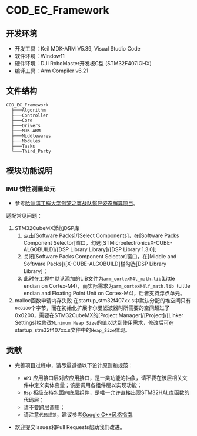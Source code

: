 # COD_EC_Framework

## 开发环境

* 开发工具：Keil MDK-ARM V5.39, Visual Studio Code
* 软件环境：Window11
* 硬件环境：DJI RoboMaster开发板C型 (STM32F407IGHX)
* 编译工具：Arm Compiler v6.21

## 文件结构

```
COD_EC_Framework
  ├───Algorithm
  ├───Controller
  ├───Core
  ├───Drivers
  ├───MDK-ARM
  ├───Middlewares
  ├───Modules
  ├───Tasks
  └───Third_Party
```

## 模块功能说明

### IMU 惯性测量单元

* 参考[哈尔滨工程大学创梦之翼战队惯导姿态解算项目](https://github.com/WangHongxi2001/RoboMaster-C-Board-INS-Example)。

适配常见问题：

1. STM32CubeMX添加DSP库
      1. 点击[Software Packs]/[Select Components]，在[Software Packs Component Selector]窗口，勾选[STMicroelectronicsX-CUBE-ALGOBUILD]/[DSP Library Library]/[DSP Library 1.3.0];
      2. 关闭[Software Packs Component Selector]窗口，在[Middle and Software Packs]/[X-CUBE-ALGOBUILD]栏勾选[DSP Library Library]；
      3. 此时在工程中默认添加的LIB文件为`arm_cortexM4l_math.lib`(Little endian on Cortex-M4)，而实际需求为`arm_cortexM4lf_math.lib `(Little endian and Floating Point Unit on Cortex-M4)，后者支持浮点单元。
2. malloc函数申请内存失败
  在startup_stm32f407xx.s中默认分配的堆空间只有`0x0200`个字节，而在初始化扩展卡尔曼滤波器时所需要的空间超过了0x0200，需要在STM32CubeMX的[Project Manager]/[Project]/[Linker Settings]栏修改`Minimum Heap Size`的值以达到使用需求，修改后可在startup_stm32f407xx.s文件中的`Heap_Size`体现。

## 贡献

* 完善项目过程中，请尽量遵循以下设计原则和规范：
  * `API` 应用接口层对应应用接口，是一类功能的抽象，请不要在该层相关文件中定义实体变量；该层调用各组件层以实现功能；
  * `Bsp` 板级支持包面向底层组件，是唯一允许直接出现STM32HAL库函数的代码层；
  * 请不要跨层调用；
  * 请注意`代码规范`，建议参考[Google C++风格指南](https://zh-google-styleguide.readthedocs.io/en/latest/google-cpp-styleguide/contents/#).

* 欢迎提交Issues和Pull Requests帮助我们改进。